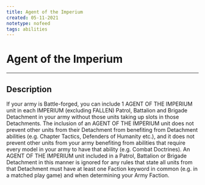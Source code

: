 ```yaml
---
title: Agent of the Imperium
created: 05-11-2021
notetype: nofeed
tags: abilities
---
```


# Agent of the Imperium

---

## Description

If your army is Battle-forged, you can include 1 AGENT OF THE IMPERIUM unit in each IMPERIUM (excluding FALLEN) Patrol, Battalion and Brigade Detachment in your army without those units taking up slots in those Detachments. The inclusion of an AGENT OF THE IMPERIUM unit does not prevent other units from their Detachment from benefiting from Detachment abilities (e.g. Chapter Tactics, Defenders of Humanity etc.), and it does not prevent other units from your army benefiting from abilities that require every model in your army to have that ability (e.g. Combat Doctrines). An AGENT OF THE IMPERIUM unit included in a Patrol, Battalion or Brigade Detachment in this manner is ignored for any rules that state all units from that Detachment must have at least one Faction keyword in common (e.g. in a matched play game) and when determining your Army Faction.